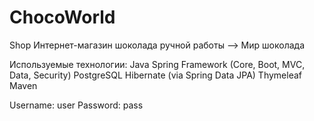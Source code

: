 # ChocoWorld
Shop
Интернет-магазин шоколада ручной работы --> Мир шоколада

Используемые технологии:
Java 
Spring Framework (Core, Boot, MVC, Data, Security)
PostgreSQL
Hibernate (via Spring Data JPA)
Thymeleaf
Maven




Username: user
Password: pass
